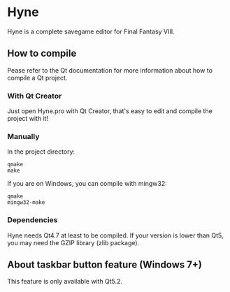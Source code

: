 Hyne
====

Hyne is a complete savegame editor for Final Fantasy VIII.

## How to compile

Pease refer to the Qt documentation for more information about
how to compile a Qt project.

### With Qt Creator

Just open Hyne.pro with Qt Creator, that's easy to edit
and compile the project with it!

### Manually

In the project directory:

    qmake
    make

If you are on Windows, you can compile with mingw32:

    qmake
    mingw32-make

### Dependencies

Hyne needs Qt4.7 at least to be compiled. If your
version is lower than Qt5, you may need the GZIP library
(zlib package).

## About taskbar button feature (Windows 7+)

This feature is only available with Qt5.2.
